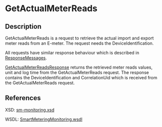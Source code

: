 # GetActualMeterReads

## Description

GetActualMeterReads is a request to retrieve the actual import and export meter reads from an E-meter. The request needs the DeviceIdentification.

All requests have similar response behaviour which is described in [ResponseMessages](../../responsemessages.md).

[GetActualMeterReadsResponse](getactualmeterreadsresponse.md) returns the retrieved meter reads values, unit and log time from the GetActualMeterReads request. The response contains the DeviceIdentification and CorrelationUid which is received from the GetActualMeterReads request.

## References

XSD: [sm-monitoring.xsd](https://github.com/OSGP/open-smart-grid-platform/blob/development/osgp/shared/osgp-ws-smartmetering/src/main/resources/schemas/sm-monitoring.xsd)

WSDL: [SmartMeteringMonitoring.wsdl](https://github.com/OSGP/open-smart-grid-platform/blob/development/osgp/shared/osgp-ws-smartmetering/src/main/resources/SmartMeteringMonitoring.wsdl)

